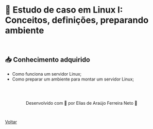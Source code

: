 <h1>🐧 Estudo de caso em Linux I: Conceitos, definições, preparando ambiente</h1>

<br>

<h2> 📥 Conhecimento adquirido </h2>

- Como funciona um servidor Linux;
- Como preparar um ambiente para montar um servidor Linux;


<br><br>

<p align="center"> Desenvolvido com 💜 por Elias de Araújo Ferreira Neto 👋 <p>

<br>

<a href="./README.md">Voltar</a>